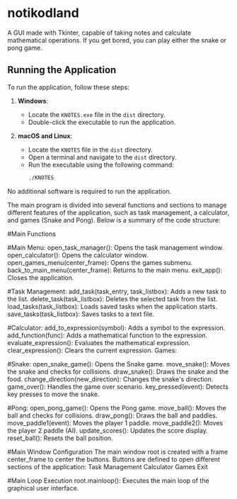 # notikodland
A GUI made with Tkinter, capable of taking notes and calculate mathematical operations. If you get bored, you can play either the snake or pong game.


## Running the Application

To run the application, follow these steps:

1. **Windows**:
   - Locate the `KNOTES.exe` file in the `dist` directory.
   - Double-click the executable to run the application.

2. **macOS and Linux**:
   - Locate the `KNOTES` file in the `dist` directory.
   - Open a terminal and navigate to the `dist` directory.
   - Run the executable using the following command:
     ```bash
     ./KNOTES
     ```

No additional software is required to run the application.


The main program is divided into several functions and sections to manage different features of the application, such as task management, a calculator, and games (Snake and Pong). 
Below is a summary of the code structure:

#Main Functions

#Main Menu:
open_task_manager(): Opens the task management window.
open_calculator(): Opens the calculator window.
open_games_menu(center_frame): Opens the games submenu.
back_to_main_menu(center_frame): Returns to the main menu.
exit_app(): Closes the application.

#Task Management:
add_task(task_entry, task_listbox): Adds a new task to the list.
delete_task(task_listbox): Deletes the selected task from the list.
load_tasks(task_listbox): Loads saved tasks when the application starts.
save_tasks(task_listbox): Saves tasks to a text file.

#Calculator:
add_to_expression(symbol): Adds a symbol to the expression.
add_function(func): Adds a mathematical function to the expression.
evaluate_expression(): Evaluates the mathematical expression.
clear_expression(): Clears the current expression.
Games:

#Snake:
open_snake_game(): Opens the Snake game.
move_snake(): Moves the snake and checks for collisions.
draw_snake(): Draws the snake and the food.
change_direction(new_direction): Changes the snake's direction.
game_over(): Handles the game over scenario.
key_pressed(event): Detects key presses to move the snake.


#Pong:
open_pong_game(): Opens the Pong game.
move_ball(): Moves the ball and checks for collisions.
draw_pong(): Draws the ball and paddles.
move_paddle1(event): Moves the player 1 paddle.
move_paddle2(): Moves the player 2 paddle (AI).
update_scores(): Updates the score display.
reset_ball(): Resets the ball position.

#Main Window Configuration
The main window root is created with a frame center_frame to center the buttons.
Buttons are defined to open different sections of the application:
Task Management
Calculator
Games
Exit

#Main Loop Execution
root.mainloop(): Executes the main loop of the graphical user interface.
